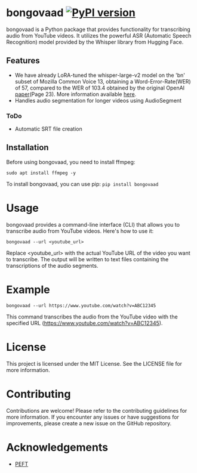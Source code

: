 # bongovaad [![PyPI version](https://badge.fury.io/py/bongovaad.svg)](https://badge.fury.io/py/bongovaad)
bongovaad is a Python package that provides functionality for transcribing audio from YouTube videos. It utilizes the powerful ASR (Automatic Speech Recognition) model provided by the Whisper library from Hugging Face.

## Features

- We have already LoRA-tuned the whisper-large-v2 model on the 'bn' subset of Mozilla Common Voice 13, obtaining a Word-Error-Rate(WER) of 57, compared to the WER of 103.4 obtained by the original OpenAI [paper](https://cdn.openai.com/papers/whisper.pdf)(Page 23). More information available [here](https://huggingface.co/ucalyptus/whisper-large-v2-bengali-100steps).
- Handles audio segmentation for longer videos using AudioSegment

### ToDo
-  Automatic SRT file creation

## Installation

Before using bongovaad, you need to install ffmpeg:

```
sudo apt install ffmpeg -y
```

To install bongovaad, you can use pip:
`pip install bongovaad`


# Usage
bongovaad provides a command-line interface (CLI) that allows you to transcribe audio from YouTube videos. Here's how to use it:

`bongovaad --url <youtube_url>`

Replace <youtube_url> with the actual YouTube URL of the video you want to transcribe. The output will be written to text files containing the transcriptions of the audio segments.

# Example
`bongovaad --url https://www.youtube.com/watch?v=ABC12345`

This command transcribes the audio from the YouTube video with the specified URL (https://www.youtube.com/watch?v=ABC12345).

# License
This project is licensed under the MIT License. See the LICENSE file for more information.

# Contributing
Contributions are welcome! Please refer to the contributing guidelines for more information.
If you encounter any issues or have suggestions for improvements, please create a new issue on the GitHub repository.

# Acknowledgements
- [PEFT](https://github.com/huggingface/peft)
